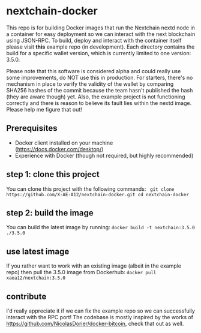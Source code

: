 # nextchain-docker
This repo is for building Docker images that run the Nextchain nextd node in a container for easy deployment so we can interact with the next blockchain using JSON-RPC. To build, deploy and interact with the container itself please visit __this__ example repo (in development). Each directory contains the build for a specific wallet version, which is currently limited to one version: 3.5.0.

Please note that this software is considered alpha and could really use some improvements, do NOT use this in production. For starters, there's no mechanism in place to verify the validity of the wallet by comparing SHA256 hashes of the commit because the team hasn't published the hash (they are aware though) yet. Also, the example project is not functioning correctly and there is reason to believe its fault lies within the nextd image. Please help me figure that out!

## Prerequisites
- Docker client installed on your machine (https://docs.docker.com/desktop/)
- Experience with Docker (though not required, but highly recommended)

## step 1: clone this project
You can clone this project with the following commands:
` git clone https://github.com/X-AE-A12/nextchain-docker.git
cd nextchain-docker`

## step 2: build the image
You can build the latest image by running:
`docker build -t nextchain:3.5.0 ./3.5.0`

## use latest image
If you rather want to work with an existing image (albeit in the example repo) then pull the 3.5.0 image from Dockerhub:
`docker pull xaea12/nextchain:3.5.0`

## contribute
I'd really appreciate it if we can fix the example repo so we can successfully interact with the RPC port! The codebase is mostly inspired by the works of https://github.com/NicolasDorier/docker-bitcoin, check that out as well. 

